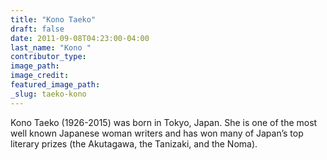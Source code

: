 ```yaml
---
title: "Kono Taeko"
draft: false
date: 2011-09-08T04:23:00-04:00
last_name: "Kono "
contributor_type:
image_path:
image_credit:
featured_image_path:
_slug: taeko-kono
---
```


Kono Taeko (1926-2015) was born in Tokyo, Japan. She is one of the most well known Japanese woman writers and has won many of Japan’s top literary prizes (the Akutagawa, the Tanizaki, and the Noma).


